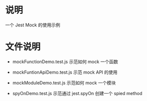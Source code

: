 #  说明
一个 Jest Mock 的使用示例

#  文件说明

* mockFunctionDemo.test.js
示范如何 mock 一个函数

* mockFuntionApiDemo.test.js
示范 mock API 的使用

* mockModuleDemo.test.js
示范如何 mock 一个模块 

* spyOnDemo.test.js
示范通过 jest.spyOn 创建一个 spied method


